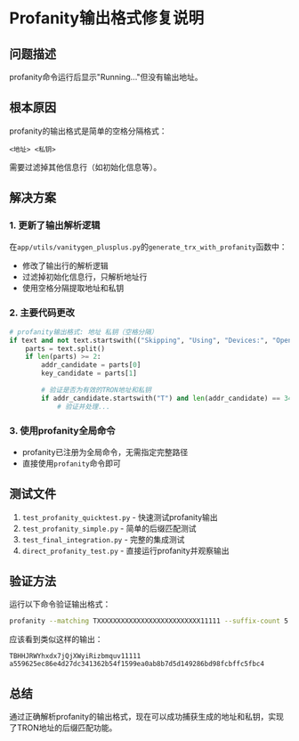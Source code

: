 # Profanity输出格式修复说明

## 问题描述
profanity命令运行后显示"Running..."但没有输出地址。

## 根本原因
profanity的输出格式是简单的空格分隔格式：
```
<地址> <私钥>
```

需要过滤掉其他信息行（如初始化信息等）。

## 解决方案

### 1. 更新了输出解析逻辑
在`app/utils/vanitygen_plusplus.py`的`generate_trx_with_profanity`函数中：
- 修改了输出行的解析逻辑
- 过滤掉初始化信息行，只解析地址行
- 使用空格分隔提取地址和私钥

### 2. 主要代码更改
```python
# profanity输出格式: 地址 私钥（空格分隔）
if text and not text.startswith(("Skipping", "Using", "Devices:", "OpenCL:", "Initializing:", "Running", "Before", "GPU-", "Context", "Binary", "Program", "Should be")):
    parts = text.split()
    if len(parts) >= 2:
        addr_candidate = parts[0]
        key_candidate = parts[1]
        
        # 验证是否为有效的TRON地址和私钥
        if addr_candidate.startswith("T") and len(addr_candidate) == 34 and len(key_candidate) == 64:
            # 验证并处理...
```

### 3. 使用profanity全局命令
- profanity已注册为全局命令，无需指定完整路径
- 直接使用`profanity`命令即可

## 测试文件
1. `test_profanity_quicktest.py` - 快速测试profanity输出
2. `test_profanity_simple.py` - 简单的后缀匹配测试
3. `test_final_integration.py` - 完整的集成测试
4. `direct_profanity_test.py` - 直接运行profanity并观察输出

## 验证方法
运行以下命令验证输出格式：
```bash
profanity --matching TXXXXXXXXXXXXXXXXXXXXXXXXXX11111 --suffix-count 5 --quit-count 1
```

应该看到类似这样的输出：
```
TBHHJRWYhxdx7jQjXWyiRizbmquv11111 a559625ec86e4d27dc341362b54f1599ea0ab8b7d5d149286bd98fcbffc5fbc4
```

## 总结
通过正确解析profanity的输出格式，现在可以成功捕获生成的地址和私钥，实现了TRON地址的后缀匹配功能。
